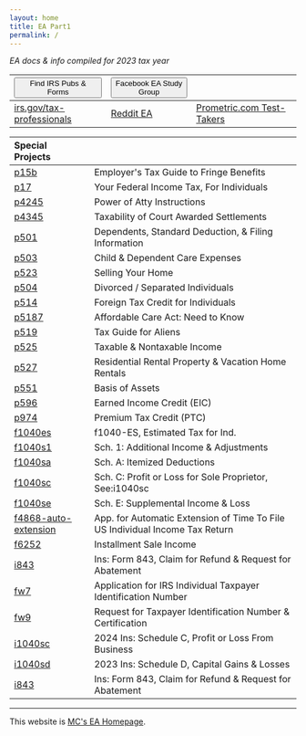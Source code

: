 ```yaml
---
layout: home
title: EA Part1 
permalink: /
---
```


<script>
function buttonFB() { window.open("https://www.facebook.com/groups/eastudygroup"); }
function buttonForms() { window.open("https://www.irs.gov/forms-instructions"); }
</script>

*EA docs & info compiled for 2023 tax year*

| <button onclick="buttonForms()">Find IRS Pubs & Forms</button> | <button onclick="buttonFB()">Facebook EA Study Group</button> | |
|:-|:-|:-|
| [irs.gov/tax-professionals](https://www.irs.gov/tax-professionals) |[Reddit EA](https://www.reddit.com/r/enrolledagent/) | [Prometric.com Test-Takers](https://www.prometric.com/test-takers/search/irs) |

| **Special Projects** | |
|:--|:--|
| [p15b](/ea/pmd/view.p15b) | Employer's Tax Guide to Fringe Benefits |
| [p17](/ea/pmd/view.p17) | Your Federal Income Tax, For Individuals |
| [p4245](/ea/pmd/view.p4345) | Power of Atty Instructions |
| [p4345](/ea/pmd/view.p4345) | Taxability of Court Awarded Settlements |
| [p501](/ea/pmd/view.p501) | Dependents, Standard Deduction, & Filing Information |
| [p503](/ea/pmd/view.p503) | Child & Dependent Care Expenses |
| [p523](/ea/pmd/view.p523) | Selling Your Home |
| [p504](/ea/pmd/view.p504) | Divorced / Separated Individuals |
| [p514](/ea/pmd/view.p514) | Foreign Tax Credit for Individuals |
| [p5187](/ea/pmd/view.p5187) | Affordable Care Act: Need to Know |
| [p519](/ea/pmd/view.p519) | Tax Guide for Aliens |
| [p525](/ea/pmd/view.p525) | Taxable & Nontaxable  Income |
| [p527](/ea/pmd/view.p527) | Residential Rental Property & Vacation Home Rentals |
| [p551](/ea/pmd/view.p551) | Basis of Assets |
| [p596](/ea/pmd/view.p596) | Earned Income Credit (EIC) |
| [p974](/ea/pmd/view.p974) | Premium Tax Credit (PTC) |
| [f1040es](/ea/pmd/view.f1040es) | f1040-ES, Estimated Tax for Ind. |
| [f1040s1](/ea/pmd/view.f1040s1) | Sch. 1: Additional Income & Adjustments |
| [f1040sa](/ea/pmd/view.f1040sa) | Sch. A: Itemized Deductions |
| [f1040sc](/ea/pmd/view.f1040sc) | Sch. C: Profit or Loss for Sole Proprietor, See:i1040sc |
| [f1040se](/ea/pmd/view.f1040se) | Sch. E: Supplemental Income & Loss |
| [f4868-auto-extension](/ea/pmd/view.f4868-auto-extension) | App. for Automatic Extension of Time To File US Individual Income Tax Return |
| [f6252](/ea/pmd/view.f6252) | Installment Sale Income |
| [i843](/ea/pmd/view.i843) | Ins: Form 843, Claim for Refund & Request for Abatement |
| [fw7](/ea/pmd/view.fw7) | Application for IRS Individual Taxpayer Identification Number |
| [fw9](/ea/pmd/view.fw9) | Request for Taxpayer Identification Number & Certification |
| [i1040sc](/ea/pmd/view.i1040sc) | 2024 Ins: Schedule C, Profit or Loss From Business |
| [i1040sd](/ea/pmd/view.i1040sd) | 2023 Ins: Schedule D, Capital Gains & Losses |
| [i843](/ea/pmd/view.i843) | Ins: Form 843, Claim for Refund & Request for Abatement |

---

This website is [MC's EA Homepage](https://mcc-us.github.io/ea/).